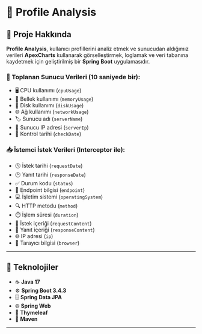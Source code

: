 # 🧠 Profile Analysis

## 📝 Proje Hakkında

**Profile Analysis**, kullanıcı profillerini analiz etmek ve sunucudan aldığımız verileri **ApexCharts** kullanarak görselleştirmek, loglamak ve veri tabanına kaydetmek için geliştirilmiş bir **Spring Boot** uygulamasıdır.

### 📡 Toplanan Sunucu Verileri (10 saniyede bir):

- 🖥️ CPU kullanımı (`cpuUsage`)  
- 🧠 Bellek kullanımı (`memoryUsage`)  
- 💾 Disk kullanımı (`diskUsage`)  
- 🌐 Ağ kullanımı (`networkUsage`)  
- 🏷️ Sunucu adı (`serverName`)  
- 📍 Sunucu IP adresi (`serverIp`)  
- 📅 Kontrol tarihi (`checkDate`)  

### 📥 İstemci İstek Verileri (Interceptor ile):

- 🕓 İstek tarihi (`requestDate`)  
- 🕑 Yanıt tarihi (`responseDate`)  
- ✅ Durum kodu (`status`)  
- 🔗 Endpoint bilgisi (`endpoint`)  
- 💻 İşletim sistemi (`operatingSystem`)  
- 🔍 HTTP metodu (`method`)  
- ⏱️ İşlem süresi (`duration`)  
- 📄 İstek içeriği (`requestContent`)  
- 📄 Yanıt içeriği (`responseContent`)  
- 🌐 IP adresi (`ip`)  
- 🧭 Tarayıcı bilgisi (`browser`)  

---

## 🚀 Teknolojiler

- ☕ **Java 17**  
- ⚙️ **Spring Boot 3.4.3**  
- 🗄️ **Spring Data JPA**  
- 🌐 **Spring Web**  
- 🧾 **Thymeleaf**  
- 🧰 **Maven**  

---






   
